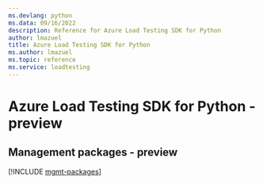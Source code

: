```yaml
---
ms.devlang: python
ms.data: 09/16/2022
description: Reference for Azure Load Testing SDK for Python
author: lmazuel
title: Azure Load Testing SDK for Python
ms.author: lmazuel
ms.topic: reference
ms.service: loadtesting
---
```

# Azure Load Testing SDK for Python - preview

## Management packages - preview
[!INCLUDE [mgmt-packages](load-testing-mgmt-index.md)]